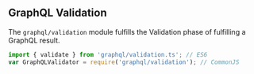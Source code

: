 ## GraphQL Validation

The `graphql/validation` module fulfills the Validation phase of fulfilling a
GraphQL result.

```js
import { validate } from 'graphql/validation.ts'; // ES6
var GraphQLValidator = require('graphql/validation'); // CommonJS
```
